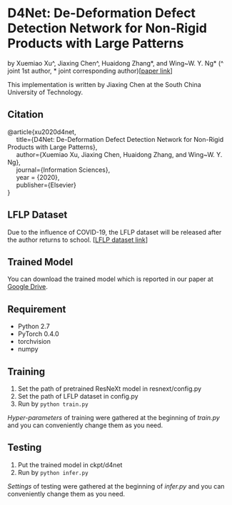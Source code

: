 # D4Net: De-Deformation Defect Detection Network for Non-Rigid Products with Large Patterns
by Xuemiao Xu^, Jiaxing Chen^, Huaidong Zhang\*, and Wing~W. Y. Ng\* (^ joint 1st author, * joint corresponding author)[[paper link]()]

This implementation is written by Jiaxing Chen at the South China University of Technology.

## Citation

@article{xu2020d4net,   
&nbsp;&nbsp;&nbsp;&nbsp;  title={D4Net: De-Deformation Defect Detection Network for Non-Rigid Products with Large Patterns},    
&nbsp;&nbsp;&nbsp;&nbsp;  author={Xuemiao Xu, Jiaxing Chen, Huaidong Zhang, and Wing~W. Y. Ng},    
&nbsp;&nbsp;&nbsp;&nbsp;  journal={Information Sciences},    
&nbsp;&nbsp;&nbsp;&nbsp;  year  = {2020},    
&nbsp;&nbsp;&nbsp;&nbsp;  publisher={Elsevier}    
}

## LFLP Dataset

Due to the influence of COVID-19, the LFLP dataset will be released after the author returns to school. [[LFLP dataset link]()]

## Trained Model

You can download the trained model which is reported in our paper at  [Google Drive](https://drive.google.com/file/d/1knTpVXt3gKGxqHMZQKz-T1q0r3TlsQxf/view?usp=sharing).

## Requirement

- Python 2.7
- PyTorch 0.4.0
- torchvision
- numpy

## Training

1. Set the path of pretrained ResNeXt model in resnext/config.py
2. Set the path of LFLP dataset in config.py
3. Run by `python train.py`

*Hyper-parameters* of training were gathered at the beginning of *train.py* and you can conveniently change them as you need.

## Testing

1. Put the trained model in ckpt/d4net
2. Run by `python infer.py`

*Settings* of testing were gathered at the beginning of *infer.py* and you can conveniently change them as you need.